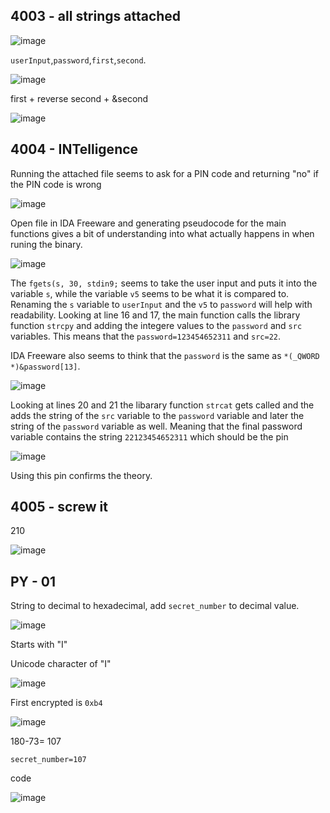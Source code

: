 ## 4003 - all strings attached

![image](https://user-images.githubusercontent.com/59768512/158986258-1995798f-095e-423f-a5c5-549c66ef5105.png)


`userInput`,`password`,`first`,`second`.

![image](https://user-images.githubusercontent.com/59768512/158986037-cd3533e6-8681-4164-a385-2e727ce7423a.png)

first + reverse second + &second

![image](https://user-images.githubusercontent.com/59768512/158986543-d830b1b6-8799-40a4-baa5-5ce90c1846bb.png)



## 4004 - INTelligence


Running the attached file seems to ask for a PIN code and returning "no" if the PIN code is wrong

![image](https://user-images.githubusercontent.com/59768512/158981968-c814230a-f6c9-4b50-b2a9-14f72a1b6ee6.png)


Open file in IDA Freeware and generating pseudocode for the main functions gives a bit of understanding into what actually happens in when runing the binary.

![image](https://user-images.githubusercontent.com/59768512/158981863-611d4047-8441-4754-8e95-3e1637705216.png)

The `fgets(s, 30, stdin9;` seems to take the user input and puts it into the variable `s`, while the variable `v5` seems to be what it is compared to. Renaming the `s` variable to `userInput`  and the `v5` to `password` will help with readability. Looking at line 16 and 17, the main function calls the library function `strcpy` and adding the integere values to the `password` and `src` variables. This means that the `password=123454652311` and `src=22`. 

IDA Freeware also seems to think that the `password` is the same as `*(_QWORD *)&password[13]`.

![image](https://user-images.githubusercontent.com/59768512/158984054-94d38097-f91a-4ddf-8e00-e37ae5ebd863.png)

Looking at lines 20 and 21 the libarary function `strcat` gets called and the adds the string of the `src` variable to the `password` variable and later the string of the `password` variable as well. Meaning that the final password variable contains the string `22123454652311` which should be the pin


![image](https://user-images.githubusercontent.com/59768512/158984306-202f5e3a-22e2-4a8c-be52-188914d4742a.png)

Using this pin confirms the theory. 

## 4005 - screw it

210

![image](https://user-images.githubusercontent.com/59768512/159141285-91a3e03a-2321-4c94-92b1-1dd764d771ea.png)

## PY - 01

String to decimal to hexadecimal, add `secret_number` to decimal value.

![image](https://user-images.githubusercontent.com/59768512/159143200-5955d8aa-e21c-42d6-810d-35c8518c852f.png)


Starts with "I"

Unicode character of "I"

![image](https://user-images.githubusercontent.com/59768512/159143136-40e81d0f-f3c7-4d1a-9199-36cf3dffcb28.png)

First encrypted is `0xb4`

![image](https://user-images.githubusercontent.com/59768512/159143158-20607207-df29-423e-a6bf-a285ce99a949.png)

180-73= 107

`secret_number=107`

code 

![image](https://user-images.githubusercontent.com/59768512/159143186-f7f26125-4620-4193-9d12-1c1558f269b8.png)


